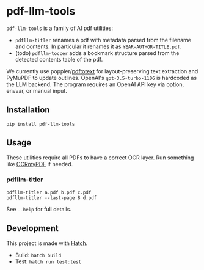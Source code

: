 # pdf-llm-tools

`pdf-llm-tools` is a family of AI pdf utilities:

- `pdfllm-titler` renames a pdf with metadata parsed from the filename and
  contents. In particular it renames it as `YEAR-AUTHOR-TITLE.pdf`.
- (todo) `pdfllm-toccer` adds a bookmark structure parsed from the detected
  contents table of the pdf.

We currently use poppler/[pdftotext](https://github.com/jalan/pdftotext) for
layout-preserving text extraction and PyMuPDF to update outlines. OpenAI's
`gpt-3.5-turbo-1106` is hardcoded as the LLM backend. The program requires an
OpenAI API key via option, envvar, or manual input.

## Installation

```
pip install pdf-llm-tools
```

## Usage

These utilities require all PDFs to have a correct OCR layer. Run something like
[OCRmyPDF](https://github.com/ocrmypdf/OCRmyPDF) if needed.

### pdfllm-titler

```
pdfllm-titler a.pdf b.pdf c.pdf
pdfllm-titler --last-page 8 d.pdf
```

See `--help` for full details.

## Development

This project is made with [Hatch](https://hatch.pypa.io/dev/).

- Build: `hatch build`
- Test: `hatch run test:test`
